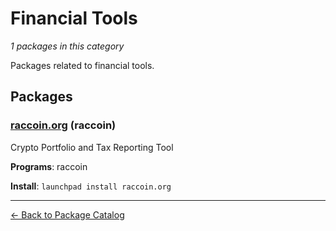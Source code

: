 # Financial Tools

*1 packages in this category*

Packages related to financial tools.

## Packages

### [raccoin.org](../packages/raccoin.org/index.md) (raccoin)

Crypto Portfolio and Tax Reporting Tool

**Programs**: raccoin

**Install**: `launchpad install raccoin.org`

---

[← Back to Package Catalog](../package-catalog.md)
